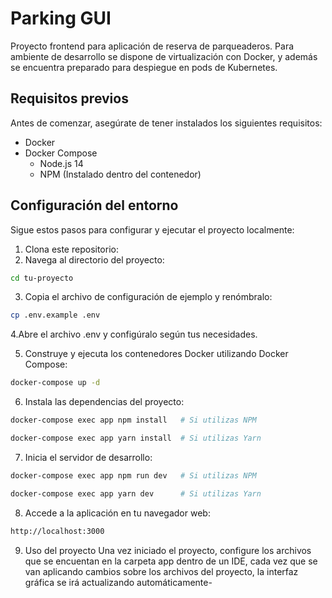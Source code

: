 # Parking GUI

Proyecto frontend para aplicación de reserva de parqueaderos. Para ambiente de desarrollo se dispone de virtualización con Docker, y además se encuentra preparado para despiegue en pods de Kubernetes.

## Requisitos previos

Antes de comenzar, asegúrate de tener instalados los siguientes requisitos:

- Docker
- Docker Compose
  - Node.js 14
  - NPM (Instalado dentro del contenedor)

## Configuración del entorno

Sigue estos pasos para configurar y ejecutar el proyecto localmente:

1. Clona este repositorio:
2. Navega al directorio del proyecto:
  ```bash
  cd tu-proyecto
  ```

3. Copia el archivo de configuración de ejemplo y renómbralo:

  ```bash
  cp .env.example .env
  ```
 
4.Abre el archivo .env y configúralo según tus necesidades.

5. Construye y ejecuta los contenedores Docker utilizando Docker Compose:

  ```bash
  docker-compose up -d
  ```

6. Instala las dependencias del proyecto:

  ```bash
  docker-compose exec app npm install   # Si utilizas NPM
  
  docker-compose exec app yarn install  # Si utilizas Yarn
  ```

7. Inicia el servidor de desarrollo:

  ```bash
  docker-compose exec app npm run dev   # Si utilizas NPM
  
  docker-compose exec app yarn dev      # Si utilizas Yarn
  ```

8. Accede a la aplicación en tu navegador web:

  ```bash
  http://localhost:3000
  ```
  
9. Uso del proyecto
  Una vez iniciado el proyecto, configure los archivos que se encuentan en la carpeta app dentro de un IDE, cada vez que se van aplicando cambios sobre los archivos del proyecto, la interfaz gráfica se irá actualizando automáticamente-
